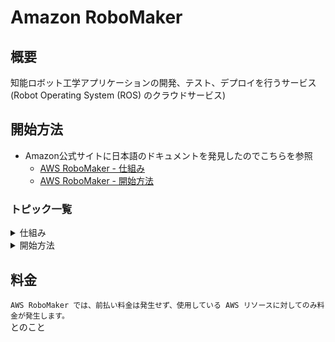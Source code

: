# Amazon RoboMaker

## 概要
知能ロボット工学アプリケーションの開発、テスト、デプロイを行うサービス  
(Robot Operating System (ROS) のクラウドサービス)  

## 開始方法
- Amazon公式サイトに日本語のドキュメントを発見したのでこちらを参照
  - [AWS RoboMaker - 仕組み](https://docs.aws.amazon.com/ja_jp/robomaker/latest/dg/how-it-works.html)
  - [AWS RoboMaker - 開始方法](https://docs.aws.amazon.com/ja_jp/robomaker/latest/dg/getting-started.html)

### トピック一覧
<details>
<summary>仕組み</summary>
- 1. AWS RoboMaker によるロボット開発<br>
- 2. ROS 開発環境を作成する<br>
- 3. ロボットアプリケーションを作成する<br>
- 4. シミュレーションおよびテストデータを開発する<br>
- 5. フリート管理とデプロイ証<br>
</details>
<details>
<summary>開始方法</summary>
- 1. 重要なライセンス情報<br>
- 2. AWS アカウントおよび管理者を作成する<br>
- 3. Hello World サンプルアプリケーションを実行する<br>
- 4. 環境を設定してアプリケーションをビルドする<br>
- 5. シミュレーションを実行する<br>
- 6. ロボットアプリケーションをデプロイする<br>
- 7. クリーンアップする<br>
- 8. 追加のサンプルロボット
</details>


## 料金
`AWS RoboMaker では、前払い料金は発生せず、使用している AWS リソースに対してのみ料金が発生します。`  
とのこと
